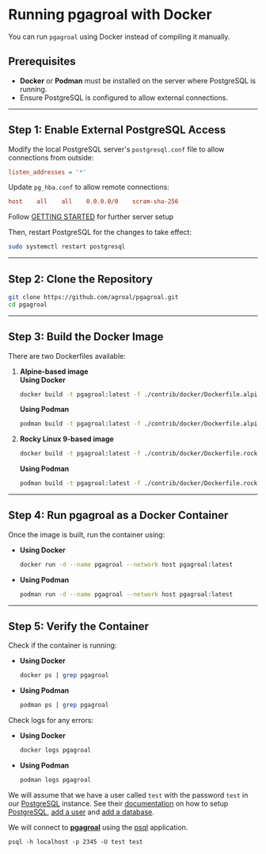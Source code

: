 # Running pgagroal with Docker

You can run `pgagroal` using Docker instead of compiling it manually.

## Prerequisites

- **Docker** or **Podman** must be installed on the server where PostgreSQL is running.
- Ensure PostgreSQL is configured to allow external connections.

---

## Step 1: Enable External PostgreSQL Access

Modify the local PostgreSQL server's `postgresql.conf` file to allow connections from outside:
```ini
listen_addresses = '*'
```

Update `pg_hba.conf` to allow remote connections:
```ini
host    all    all    0.0.0.0/0    scram-sha-256
```

 Follow [GETTING STARTED](https://github.com/agroal/pgagroal/blob/main/doc/GETTING_STARTED.md) for further server setup 


Then, restart PostgreSQL for the changes to take effect:
```sh
sudo systemctl restart postgresql
```

---

## Step 2: Clone the Repository
```sh
git clone https://github.com/agroal/pgagroal.git
cd pgagroal
```

---

## Step 3: Build the Docker Image

There are two Dockerfiles available:
1. **Alpine-based image**  
   **Using Docker**
   ```sh
   docker build -t pgagroal:latest -f ./contrib/docker/Dockerfile.alpine .
   ```
   **Using Podman**
   ```sh
   podman build -t pgagroal:latest -f ./contrib/docker/Dockerfile.alpine .
   ```

2. **Rocky Linux 9-based image**  
   ```sh
   docker build -t pgagroal:latest -f ./contrib/docker/Dockerfile.rocky9 .
   ```
   **Using Podman**
   ```sh
   podman build -t pgagroal:latest -f ./contrib/docker/Dockerfile.rocky9 .
   ```

---

## Step 4: Run pgagroal as a Docker Container

Once the image is built, run the container using:
- **Using Docker**
   ```sh
   docker run -d --name pgagroal --network host pgagroal:latest
   ```
- **Using Podman**
   ```sh
   podman run -d --name pgagroal --network host pgagroal:latest
   ```

---

## Step 5: Verify the Container

Check if the container is running: 

- **Using Docker**
   ```sh
   docker ps | grep pgagroal
   ```
- **Using Podman**
   ```sh
   podman ps | grep pgagroal
   ```

Check logs for any errors: 
- **Using Docker**
   ```sh
   docker logs pgagroal
   ```
- **Using Podman**
   ```sh
   podman logs pgagroal
   ```


We will assume that we have a user called `test` with the password `test` in our
[PostgreSQL](https://www.postgresql.org) instance. See their
[documentation](https://www.postgresql.org/docs/current/index.html) on how to setup
[PostgreSQL](https://www.postgresql.org), [add a user](https://www.postgresql.org/docs/current/app-createuser.html)
and [add a database](https://www.postgresql.org/docs/current/app-createdb.html).

We will connect to [**pgagroal**](https://github.com/agroal/pgagroal) using the [psql](https://www.postgresql.org/docs/current/app-psql.html)
application.

```
psql -h localhost -p 2345 -U test test
```

